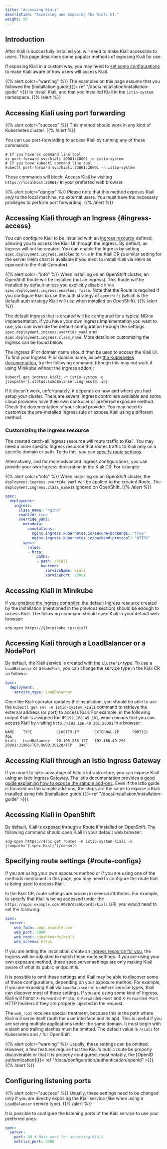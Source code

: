 ```yaml
---
title: "Accessing Kiali"
description: "Accessing and exposing the Kiali UI."
weight: 50
---
```


## Introduction

After Kiali is succesfully installed you will need to make Kiali accessible to users.  This page describes some popular methods of exposing Kiali for use.

If exposing Kiali in a custom way,  you may need to [set some configurations](#route-configs)
to make Kiali aware of how users will access Kiali.

{{% alert color="warning" %}}
The examples on this page assume that you followed the [Installation guide]({{< ref "/docs/installation/installation-guide" >}}) to install Kiali, and that you
installed Kiali in the `istio-system` namespace.
{{% /alert %}}


## Accessing Kiali using port forwarding

{{% alert color="success" %}}
This method should work in any kind of Kubernetes cluster.
{{% /alert %}}

You can use port-forwarding to access Kiali by running any of these commands:

```
# If you have oc command line tool
oc port-forward svc/kiali 20001:20001 -n istio-system
# If you have kubectl command line tool
kubectl port-forward svc/kiali 20001:20001 -n istio-system
```

These commands will block. Access Kiali by visiting `https://localhost:20001/` in
your preferred web browser.

{{% alert color="danger" %}}
Please note that this method exposes Kiali *only* to the local machine, no external users.  You must
have the necessary privileges to perform port forwarding.
{{% /alert %}}

## Accessing Kiali through an Ingress {#ingress-access}

You can configure Kiali to be installed with an
[Ingress resource](https://github.com/kiali/kiali-operator/blob/master/roles/default/kiali-deploy/templates/kubernetes/ingress.yaml)
defined, allowing you to access
the Kiali UI through the Ingress. By default, an Ingress will not be created. You can
enable the Ingress by setting `spec.deployment.ingress.enabled` to `true` in the Kiali
CR (a similar setting for the server Helm chart is available if you elect to install Kiali
via Helm as opposed to the Kiali Operator).

{{% alert color="info" %}}
When installing on an OpenShift cluster, an OpenShift Route will be installed (not an Ingress).
This Route *will* be installed by default unless you explicitly
disable it via `spec.deployment.ingress.enabled: false`. Note that the Route is required
if you configure Kiali to use the auth strategy of `openshift` (which is the default
auth strategy Kiali will use when installed on OpenShift).
{{% /alert %}}

The default Ingress that is created will be configured for a typical NGinx implementation. If you have your own
Ingress implementation you want to use, you can override the default configuration through
the settings `spec.deployment.ingress.override_yaml` and `spec.deployment.ingress.class_name`.
More details on customizing the Ingress can be found below.

The Ingress IP or domain name should then be used to access the Kiali UI. To find your Ingress IP or domain name, as per
[the Kubernetes documentation](https://kubernetes.io/docs/tasks/access-application-cluster/ingress-minikube/#create-an-ingress),
try the following command (though this may not work if using Minikube without the ingress addon):

```
kubectl get ingress kiali -n istio-system -o jsonpath='{.status.loadBalancer.ingress[0].ip}'
```

If it doesn't work, unfortunately, it depends on how and where you had setup
your cluster. There are several Ingress controllers available and some cloud
providers have their own controller or preferred exposure method. Check
the documentation of your cloud provider. You may need to customize the
pre-installed Ingress rule or expose Kiali using a different method.

### Customizing the Ingress resource

The created catch-all Ingress resource will route traffic to Kiali. You may need a more specific Ingress resource that routes traffic
to Kiali only on a specific domain or path. To do this, you can [specify route settings](#route-configs).

Alternatively, and for more advanced Ingress configurations, you can provide your own
Ingress declaration in the Kiali CR. For example:

{{% alert color="info" %}}
When installing on an OpenShift cluster, the `deployment.ingress.override_yaml` will be applied
to the created Route. The `deployment.ingress.class_name` is ignored on OpenShift.
{{% /alert %}}

```yaml
spec:
  deployment:
    ingress:
      class_name: "nginx"
      enabled: true
      override_yaml:
        metadata:
          annotations:
            nginx.ingress.kubernetes.io/secure-backends: "true"
            nginx.ingress.kubernetes.io/backend-protocol: "HTTPS"
        spec:
          rules:
          - http:
              paths:
              - path: /kiali
                backend:
                  serviceName: kiali
                  servicePort: 20001
```

## Accessing Kiali in Minikube

If you [enabled the Ingress controller](https://kubernetes.io/docs/tasks/access-application-cluster/ingress-minikube/#enable-the-ingress-controller),
the default Ingress resource created by the installation (mentioned in the previous section) should be enough to access
Kiali. The following command should open Kiali in your default web browser:

```
xdg-open https://$(minikube ip)/kiali
```

## Accessing Kiali through a LoadBalancer or a NodePort

By default, the Kiali service is created with the `ClusterIP` type. To use a
`LoadBalancer` or a `NodePort`, you can change the service type in the Kiali CR as
follows:

```yaml
spec:
  deployment:
    service_type: LoadBalancer
```

Once the Kiali operator updates the installation, you should be able to use
the `kubectl get svc -n istio-system kiali` command to retrieve the external
address (or port) to access Kiali. For example, in the following output Kiali
is assigned the IP `192.168.49.201`, which means that you can access Kiali by
visiting `http://192.168.49.201:20001` in a browser:

```
NAME    TYPE           CLUSTER-IP       EXTERNAL-IP      PORT(S)                          AGE
kiali   LoadBalancer   10.105.236.127   192.168.49.201   20001:31966/TCP,9090:30128/TCP   34d
```

## Accessing Kiali through an Istio Ingress Gateway

If you want to take advantage of Istio's infrastructure, you can expose Kiali
using an Istio Ingress Gateway. The Istio documentation provides a
[good guide explaining how to expose the sample add-ons](https://istio.io/latest/docs/tasks/observability/gateways/).
Even if the Istio guide is focused on the sample add-ons, the steps are the same to expose a Kiali
installed using this [Installation guide]({{< ref "/docs/installation/installation-guide" >}}).

## Accessing Kiali in OpenShift

By default, Kiali is exposed through a Route if installed on OpenShift. The following command
should open Kiali in your default web browser:

```
xdg-open https://$(oc get routes -n istio-system kiali -o jsonpath='{.spec.host}')/console
```

## Specifying route settings {#route-configs}

If you are using your own exposure method or if you are using one of
the methods mentioned in this page, you may need to configure the route that is
being used to access Kiali.

In the Kiali CR, route settings are broken in several attributes. For example,
to specify that Kiali is being accessed under the
`https://apps.example.com:8080/dashboards/kiali` URI, you would need to set the
following:

```yaml
spec:
  server:
    web_fqdn: apps.example.com
    web_port: 8080
    web_root: /dashboards/kiali
    web_schema: https
```

If you are letting the installation create an [Ingress resource for you](#ingress-access),
the Ingress will be adjusted to match these route settings.
If you are using your own exposure method, these spec.server settings are only making Kiali aware
of what its public endpoint is.

It is possible to omit these settings and Kiali may be able to discover some of
these configurations, depending on your exposure method. For example, if you
are exposing Kiali via `LoadBalancer` or `NodePort` service types, Kiali can
discover most of these settings. If you are using some kind of Ingress, Kiali
will honor `X-Forwarded-Proto`, `X-Forwarded-Host` and `X-Forwarded-Port` HTTP
headers if they are properly injected in the request.

The `web_root` receives special treatment, because this is the path where Kiali
will serve itself (both the user interface and its api). This is useful if you
are serving multiple applications under the same domain. It must begin with a
slash and trailing slashes must be omitted. The default value is `/kiali` for
Kubernetes and `/` for OpenShift.

{{% alert color="warning" %}}
Usually, these settings can be omitted. However, a few features require
that the Kiali's public route be properly discoverable or that it is properly
configured; most notably, the [OpenID authentication]({{< ref "/docs/configuration/authentication/openid" >}}).
{{% /alert %}}

## Configuring listening ports

{{% alert color="success" %}}
Usually, these settings need to be changed only if you are directly
exposing the Kiali service (like when using a `LoadBalancer` service type).
{{% /alert %}}

It is possible to configure the listening ports of the Kiali service to use
your preferred ones:

```yaml
spec:
  server:
    port: 80 # Main port for accessing Kiali
    metrics_port: 8080
```

